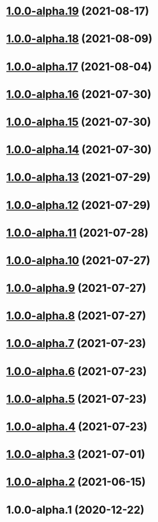 # [1.0.0-alpha.19](https://github.com/repeated-pleasant-games/tabletop/compare/v1.0.0-alpha.18...v1.0.0-alpha.19) (2021-08-17)

# [1.0.0-alpha.18](https://github.com/repeated-pleasant-games/tabletop/compare/v1.0.0-alpha.17...v1.0.0-alpha.18) (2021-08-09)

# [1.0.0-alpha.17](https://github.com/repeated-pleasant-games/tabletop/compare/v1.0.0-alpha.16...v1.0.0-alpha.17) (2021-08-04)

# [1.0.0-alpha.16](https://github.com/repeated-pleasant-games/tabletop/compare/v1.0.0-alpha.15...v1.0.0-alpha.16) (2021-07-30)

# [1.0.0-alpha.15](https://github.com/repeated-pleasant-games/tabletop/compare/v1.0.0-alpha.14...v1.0.0-alpha.15) (2021-07-30)

# [1.0.0-alpha.14](https://github.com/repeated-pleasant-games/tabletop/compare/v1.0.0-alpha.13...v1.0.0-alpha.14) (2021-07-30)

# [1.0.0-alpha.13](https://github.com/repeated-pleasant-games/tabletop/compare/v1.0.0-alpha.12...v1.0.0-alpha.13) (2021-07-29)

# [1.0.0-alpha.12](https://github.com/repeated-pleasant-games/tabletop/compare/v1.0.0-alpha.11...v1.0.0-alpha.12) (2021-07-29)

# [1.0.0-alpha.11](https://github.com/repeated-pleasant-games/tabletop/compare/v1.0.0-alpha.10...v1.0.0-alpha.11) (2021-07-28)

# [1.0.0-alpha.10](https://github.com/repeated-pleasant-games/tabletop/compare/v1.0.0-alpha.9...v1.0.0-alpha.10) (2021-07-27)

# [1.0.0-alpha.9](https://github.com/repeated-pleasant-games/tabletop/compare/v1.0.0-alpha.8...v1.0.0-alpha.9) (2021-07-27)

# [1.0.0-alpha.8](https://github.com/repeated-pleasant-games/tabletop/compare/v1.0.0-alpha.7...v1.0.0-alpha.8) (2021-07-27)

# [1.0.0-alpha.7](https://github.com/repeated-pleasant-games/tabletop/compare/v1.0.0-alpha.6...v1.0.0-alpha.7) (2021-07-23)

# [1.0.0-alpha.6](https://github.com/repeated-pleasant-games/tabletop/compare/v1.0.0-alpha.5...v1.0.0-alpha.6) (2021-07-23)

# [1.0.0-alpha.5](https://github.com/repeated-pleasant-games/tabletop/compare/v1.0.0-alpha.4...v1.0.0-alpha.5) (2021-07-23)

# [1.0.0-alpha.4](https://github.com/repeated-pleasant-games/tabletop/compare/v1.0.0-alpha.3...v1.0.0-alpha.4) (2021-07-23)

# [1.0.0-alpha.3](https://github.com/repeated-pleasant-games/tabletop/compare/v1.0.0-alpha.2...v1.0.0-alpha.3) (2021-07-01)

# [1.0.0-alpha.2](https://github.com/repeated-pleasant-games/tabletop/compare/v1.0.0-alpha.1...v1.0.0-alpha.2) (2021-06-15)

# 1.0.0-alpha.1 (2020-12-22)
